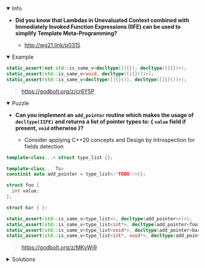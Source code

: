 <details open><summary>Info</summary><p>

* **Did you know that Lambdas in Unevaluated Context combined with Immediately Invoked Function Expressions (IIFE) can be used to simplify Template Meta-Programming?**

  * http://wg21.link/p0315

</p></details><details open><summary>Example</summary><p>

```cpp
static_assert(not std::is_same_v<decltype([]{}), decltype([]{})>);
static_assert(std::is_same_v<void, decltype([]{}())>);
static_assert(std::is_same_v<decltype([]{}()), decltype([]{}())>);
```

> https://godbolt.org/z/cr6Y5P

</p></details><details open><summary>Puzzle</summary><p>

* **Can you implement an `add_pointer` routine which makes the usage of `decltype(IIFE)` and returns a list of pointer types to: { `value` field if present, `void` otherwise }?**

  * Consider applying C++20 concepts and Design by Introspection for fields detection

```cpp
template<class...> struct type_list {};

template<class... Ts>
constinit auto add_pointer = type_list</*TODO*/>{};

struct foo {
  int value;
};

struct bar { };

static_assert(std::is_same_v<type_list<>, decltype(add_pointer<>)>);
static_assert(std::is_same_v<type_list<int*>, decltype(add_pointer<foo>)>);
static_assert(std::is_same_v<type_list<void*>, decltype(add_pointer<bar>)>);
static_assert(std::is_same_v<type_list<int*, void*>, decltype(add_pointer<foo, bar>)>);
```

> https://godbolt.org/z/MKvWj9

</p></details><details><summary>Solutions</summary><p>

```cpp
constexpr auto value_from = [] (auto t) {
  if constexpr (requires { t.value; }) {
    return t.value;
  }
};

template <class T>
using value_t = std::add_pointer_t<decltype(value_from(std::declval<T>()))>;

template<class... Ts>
constinit auto add_pointer = type_list<value_t<Ts>...>{};
```

> https://godbolt.org/z/PKc9c4

```cpp
template<class... Ts>
constinit auto add_pointer = type_list<decltype(
  [] {
    if constexpr (requires(Ts t) { t.value; } ) {
      return Ts{}.value;
    }
  }())*...>{};
```

> https://godbolt.org/z/ehhxsh

```cpp
template<typename T>
concept HasValue = requires(T t) { t.value; };

auto ValueOrVoidPtr = []<typename T>(const T&) {
    if constexpr (HasValue<T>)
        return (decltype(T::value)*)(nullptr);
    else
        return (void*)(nullptr);
};

template<class... Ts>
constinit auto add_pointer = type_list< decltype(ValueOrVoidPtr(Ts())) ...>{};
```

> https://godbolt.org/z/1Y7Ehs

```cpp
template<class... Ts>
constinit auto add_pointer = type_list<decltype([](auto v)
{
    if constexpr (requires { v.value; })
    {
        return v.value;
    }
    else
    {
        return;
    }
}(std::declval<Ts>()))*...>{};
```

> https://godbolt.org/z/Pn8v7Y

</p></details>
